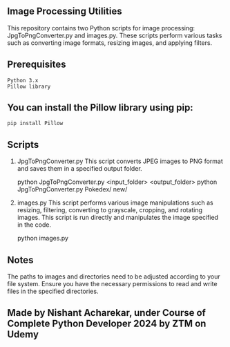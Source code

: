 ## Image Processing Utilities

This repository contains two Python scripts for image processing: JpgToPngConverter.py and images.py. These scripts perform various tasks such as converting image formats, resizing images, and applying filters.

## Prerequisites
    Python 3.x
    Pillow library


## You can install the Pillow library using pip:
    pip install Pillow

## Scripts

1. JpgToPngConverter.py
This script converts JPEG images to PNG format and saves them in a specified output folder.

    python JpgToPngConverter.py <input_folder> <output_folder>
    python JpgToPngConverter.py Pokedex/ new/

2. images.py
This script performs various image manipulations such as resizing, filtering, converting to grayscale, cropping, and rotating images. This script is run directly and manipulates the image specified in the code.

    python images.py

## Notes
The paths to images and directories need to be adjusted according to your file system. Ensure you have the necessary permissions to read and write files in the specified directories.

##  Made by Nishant Acharekar, under Course of Complete Python Developer 2024 by ZTM on Udemy